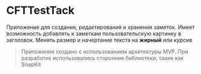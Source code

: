 # CFTTestTack
Приложение для создания, редактирования и хранения заметок.
Имеет возможность добавлять к заметкам пользовательскую картинку в заголовок. Менять размер и начертание текста на **жирный** или *курсив*

> Приложение создано с использованием архитектуры MVP.
При разработке использовались сторонние библиотеки, такие как SnapKit
